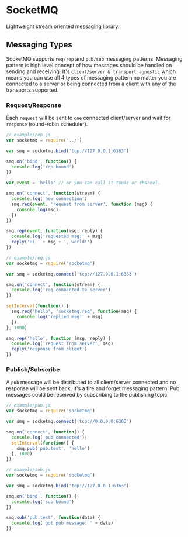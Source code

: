 # SocketMQ
Lightweight stream oriented messaging library.

## Messaging Types
SocketMQ supports `req/rep` and `pub/sub` messaging patterns. Messaging pattern is high level concept of how messages should be handled on sending and receiving. It's `client/server & transport agnostic` which means you can use all 4 types of messaging pattern no matter you are connected to a server or being connected from a client with any of the transports supported.

### Request/Response
Each `request` will be sent to `one` connected client/server and wait for `response` (round-robin scheduler).

```javascript
// example/rep.js
var socketmq = require('../')

var smq = socketmq.bind('tcp://127.0.0.1:6363')

smq.on('bind', function() {
  console.log('rep bound')
})

var event = 'hello' // or you can call it topic or channel.

smq.on('connect', function(stream) {
  console.log('new connection')
  smq.req(event, 'request from server', function (msg) {
    console.log(msg)
  })
})

smq.rep(event, function(msg, reply) {
  console.log('requested msg:' + msg)
  reply('Hi ' + msg + ', world!')
})
```

```javascript
// example/req.js
var socketmq = require('socketmq')

var smq = socketmq.connect('tcp://127.0.0.1:6363')

smq.on('connect', function(stream) {
  console.log('req connected to server')
})

setInterval(function() {
  smq.req('hello', 'socketmq.req', function(msg) {
    console.log('replied msg:' + msg)
  })
}, 1000)

smq.rep('hello', function (msg, reply) {
  console.log('request from server', msg)
  reply('response from client')
})
```

### Publish/Subscribe
A `pub` message will be distributed to all client/server connected and no response will be sent back. It's a fire and forget messaging pattern. Pub messages could be received by subscribing to the publishing topic.

```javascript
// example/pub.js
var socketmq = require('socketmq')

var smq = socketmq.connect('tcp://0.0.0.0:6363')

smq.on('connect', function() {
  console.log('pub connected');
  setInterval(function() {
    smq.pub('pub.test', 'hello')
  }, 1000)
})
```

```javascript
// example/sub.js
var socketmq = require('socketmq')

var smq = socketmq.bind('tcp://127.0.0.1:6363')

smq.on('bind', function() {
  console.log('sub bound')
})

smq.sub('pub.test', function(data) {
  console.log('got pub message: ' + data)
})
```

